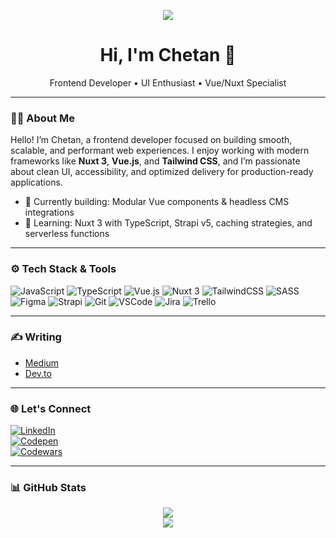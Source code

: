 <!-- Banner Image -->
<p align="center">
<img src="https://github.com/chetan3460/chetandhargalkar/blob/main/ChatGPT%20Image%20Jul%2025,%202025,%2004_18_21%20PM.png?raw=true" />
</p>

<h1 align="center">Hi, I'm Chetan 👋</h1>
<p align="center">
  Frontend Developer • UI Enthusiast • Vue/Nuxt Specialist
</p>

---

### 👨‍💻 About Me

Hello! I’m Chetan, a frontend developer focused on building smooth, scalable, and performant web experiences. I enjoy working with modern frameworks like **Nuxt 3**, **Vue.js**, and **Tailwind CSS**, and I’m passionate about clean UI, accessibility, and optimized delivery for production-ready applications.

- 🔭 Currently building: Modular Vue components & headless CMS integrations
- 🌱 Learning: Nuxt 3 with TypeScript, Strapi v5, caching strategies, and serverless functions

---

### ⚙️ Tech Stack & Tools

![JavaScript](https://img.shields.io/badge/-JavaScript-black?style=flat-square&logo=javascript)
![TypeScript](https://img.shields.io/badge/-TypeScript-black?style=flat-square&logo=typescript)
![Vue.js](https://img.shields.io/badge/-Vue.js-black?style=flat-square&logo=vue.js)
![Nuxt 3](https://img.shields.io/badge/-Nuxt%203-black?style=flat-square&logo=nuxt.js)
![TailwindCSS](https://img.shields.io/badge/-TailwindCSS-black?style=flat-square&logo=tailwind-css)
![SASS](https://img.shields.io/badge/-SASS-black?style=flat-square&logo=sass)
![Figma](https://img.shields.io/badge/-Figma-black?style=flat-square&logo=figma)
![Strapi](https://img.shields.io/badge/-Strapi-black?style=flat-square&logo=strapi)
![Git](https://img.shields.io/badge/-Git-black?style=flat-square&logo=git)
![VSCode](https://img.shields.io/badge/-VSCode-black?style=flat-square&logo=visual-studio-code)
![Jira](https://img.shields.io/badge/-Jira-black?style=flat-square&logo=jira)
![Trello](https://img.shields.io/badge/-Trello-black?style=flat-square&logo=trello)

---

### ✍️ Writing

- [Medium](https://medium.com/@chetandhargalkar)
- [Dev.to](https://dev.to/chetandhargalkar)

---

### 🌐 Let's Connect

[![LinkedIn](https://img.shields.io/badge/-LinkedIn-blue?style=flat-square&logo=linkedin)](https://linkedin.com/in/chetandhargalkar)  
[![Codepen](https://img.shields.io/badge/-CodePen-black?style=flat-square&logo=codepen)](https://codepen.io/chetandhargalkar)  
[![Codewars](https://img.shields.io/badge/-Codewars-red?style=flat-square&logo=codewars)](https://www.codewars.com/users/chetandhargalkar)

---

### 📊 GitHub Stats

<p align="center">
  <img src="https://github-readme-stats.vercel.app/api?username=chetandhargalkar&show_icons=true&theme=radical" />
  <br/>
  <img src="https://github-readme-stats.vercel.app/api/top-langs/?username=chetandhargalkar&layout=compact&theme=radical" />
</p>
